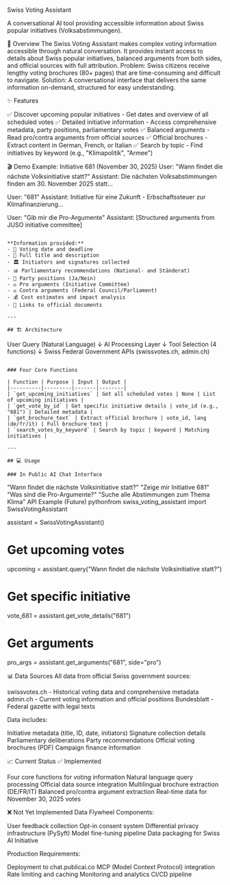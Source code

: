 Swiss Voting Assistant

A conversational AI tool providing accessible information about Swiss popular initiatives (Volksabstimmungen).

🎯 Overview
The Swiss Voting Assistant makes complex voting information accessible through natural conversation. It provides instant access to details about Swiss popular initiatives, balanced arguments from both sides, and official sources with full attribution.
Problem: Swiss citizens receive lengthy voting brochures (80+ pages) that are time-consuming and difficult to navigate.
Solution: A conversational interface that delivers the same information on-demand, structured for easy understanding.

✨ Features

✅ Discover upcoming popular initiatives - Get dates and overview of all scheduled votes
✅ Detailed initiative information - Access comprehensive metadata, party positions, parliamentary votes
✅ Balanced arguments - Read pro/contra arguments from official sources
✅ Official brochures - Extract content in German, French, or Italian
✅ Search by topic - Find initiatives by keyword (e.g., "Klimapolitik", "Armee")


🎬 Demo
Example: Initiative 681 (November 30, 2025)
User: "Wann findet die nächste Volksinitiative statt?"
Assistant: Die nächsten Volksabstimmungen finden am 30. November 2025 statt...

User: "681"
Assistant: Initiative für eine Zukunft - Erbschaftssteuer zur Klimafinanzierung...

User: "Gib mir die Pro-Argumente"
Assistant: [Structured arguments from JUSO initiative committee]
```

**Information provided:**
- 📅 Voting date and deadline
- 📝 Full title and description  
- 🏛️ Initiators and signatures collected
- 📊 Parliamentary recommendations (National- and Ständerat)
- 🎯 Party positions (Ja/Nein)
- ⚖️ Pro arguments (Initiative Committee)
- ⚖️ Contra arguments (Federal Council/Parliament)
- 💰 Cost estimates and impact analysis
- 🔗 Links to official documents

---

## 🏗️ Architecture
```
User Query (Natural Language)
         ↓
   AI Processing Layer
         ↓
   Tool Selection (4 functions)
         ↓
Swiss Federal Government APIs
    (swissvotes.ch, admin.ch)
```

### Four Core Functions

| Function | Purpose | Input | Output |
|----------|---------|-------|--------|
| `get_upcoming_initiatives` | Get all scheduled votes | None | List of upcoming initiatives |
| `get_vote_by_id` | Get specific initiative details | vote_id (e.g., "681") | Detailed metadata |
| `get_brochure_text` | Extract official brochure | vote_id, lang (de/fr/it) | Full brochure text |
| `search_votes_by_keyword` | Search by topic | keyword | Matching initiatives |

---

## 💻 Usage

### In Public AI Chat Interface
```
"Wann findet die nächste Volksinitiative statt?"
"Zeige mir Initiative 681"
"Was sind die Pro-Argumente?"
"Suche alle Abstimmungen zum Thema Klima"
API Example (Future)
pythonfrom swiss_voting_assistant import SwissVotingAssistant

assistant = SwissVotingAssistant()

# Get upcoming votes
upcoming = assistant.query("Wann findet die nächste Volksinitiative statt?")

# Get specific initiative
vote_681 = assistant.get_vote_details("681")

# Get arguments
pro_args = assistant.get_arguments("681", side="pro")

📊 Data Sources
All data from official Swiss government sources:

swissvotes.ch - Historical voting data and comprehensive metadata
admin.ch - Current voting information and official positions
Bundesblatt - Federal gazette with legal texts

Data includes:

Initiative metadata (title, ID, date, initiators)
Signature collection details
Parliamentary deliberations
Party recommendations
Official voting brochures (PDF)
Campaign finance information


📈 Current Status
✅ Implemented

 Four core functions for voting information
 Natural language query processing
 Official data source integration
 Multilingual brochure extraction (DE/FR/IT)
 Balanced pro/contra argument extraction
 Real-time data for November 30, 2025 votes

❌ Not Yet Implemented
Data Flywheel Components:

 User feedback collection
 Opt-in consent system
 Differential privacy infrastructure (PySyft)
 Model fine-tuning pipeline
 Data packaging for Swiss AI Initiative

Production Requirements:

 Deployment to chat.publicai.co
 MCP (Model Context Protocol) integration
 Rate limiting and caching
 Monitoring and analytics
 CI/CD pipeline
